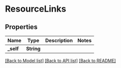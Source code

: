 # ResourceLinks

## Properties
Name | Type | Description | Notes
------------ | ------------- | ------------- | -------------
**_self** | **String** |  | 

[[Back to Model list]](../README.md#documentation-for-models) [[Back to API list]](../README.md#documentation-for-api-endpoints) [[Back to README]](../README.md)


